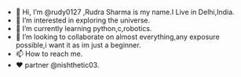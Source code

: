 - 👋 Hi, I’m @rudy0127 ,Rudra Sharma is my name.I Live in Delhi,India.
- 👀 I’m interested in exploring the universe.
- 🌱 I’m currently learning python,c,robotics.
- 💞️ I’m looking to collaborate on almost everything,any exposure possible,i want it as im just a beginner.
- 📫 How to reach me.
- ❤️ partner @nishthetic03.

<!---
rudy0127/rudy0127 is a ✨ special ✨ repository because its `README.md` (this file) appears on your GitHub profile.
You can click the Preview link to take a look at your changes.
--->
